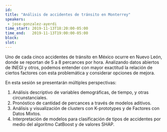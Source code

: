 ```yaml
---
id: 
title: "Análisis de accidentes de tránsito en Monterrey"
speakers:
 - jose-gonzalez-ayerdi
time_start: 2019-11-13T18:20:00-05:00
time_end:   2019-11-13T19:00:00-05:00
block: 
slot: 
---
```


Uno de cada cinco accidentes de tránsito en México ocurre en Nuevo León, donde se reportan de 5 a 8 percances por hora. Analizando datos abiertos de INEGI y otros, podemos entender con mayor exactitud la relación de ciertos factores con esta problemática y considerar opciones de mejora.

En esta sesión se presentarán múltiples perspectivas:

1) Análisis descriptivo de variables demográficas, de tiempo, y otras circunstanciales.
2) Pronóstico de cantidad de percances a través de modelos aditivos.
3) Análisis y visualización de clusters con K-prototypes y de Factores con Datos Mixtos.
4) Interpretación de modelos para clasificación de tipos de accidentes por medio del algoritmo CatBoost y de valores SHAP.